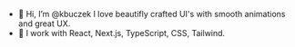 - 👋 Hi, I’m @kbuczek I love beautifly crafted UI's with smooth animations and great UX.
- 👀 I work with React, Next.js, TypeScript, CSS, Tailwind.
